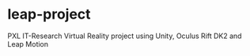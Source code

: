 # leap-project
PXL IT-Research Virtual Reality project using Unity, Oculus Rift DK2 and Leap Motion
